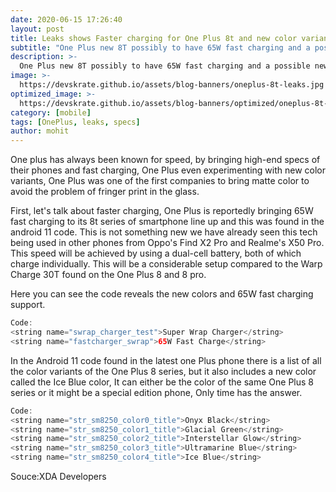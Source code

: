 ```yaml
---
date: 2020-06-15 17:26:40
layout: post
title: Leaks shows Faster charging for One Plus 8t and new color variant of One Plus 8
subtitle: "One Plus new 8T possibly to have 65W fast charging and a possible new color variant to One Plus 8, this is everything you need to know"
description: >-
  One Plus new 8T possibly to have 65W fast charging and a possible new color variant to One Plus 8, this is everything you need to know
image: >-
  https://devskrate.github.io/assets/blog-banners/oneplus-8t-leaks.jpg
optimized_image: >-
  https://devskrate.github.io/assets/blog-banners/optimized/oneplus-8t-leaks.webp
category: [mobile]
tags: [OnePlus, leaks, specs]
author: mohit
---
```


One plus has always been known for speed, by bringing high-end specs of their phones and fast charging, One Plus even experimenting with new color variants, One Plus was one of the first companies to bring matte color to avoid the problem of fringer print in the glass.

First, let's talk about faster charging, One Plus is reportedly bringing 65W fast charging to its 8t series of smartphone line up and this was found in the android 11 code. This is not something new we have already seen this tech being used in other phones from Oppo's Find X2 Pro and Realme's X50 Pro. This speed will be achieved by using a dual-cell battery, both of which charge individually. This will be a considerable setup compared to the Warp Charge 30T found on the One Plus 8 and 8 pro. 

Here you can see the code reveals the new colors and 65W fast charging support.

```java
Code:
<string name="swrap_charger_test">Super Wrap Charger</string>
<string name="fastcharger_swrap">65W Fast Charge</string>
```

In the Android 11 code found in the latest one Plus phone there is a list of all the color variants of the One Plus 8 series, but it also includes a new color called the Ice Blue color, It can either be the color of the same One Plus 8 series or it might be a special edition phone, Only time has the answer.

```java
Code:
<string name="str_sm8250_color0_title">Onyx Black</string>
<string name="str_sm8250_color1_title">Glacial Green</string>
<string name="str_sm8250_color2_title">Interstellar Glow</string>
<string name="str_sm8250_color3_title">Ultramarine Blue</string>
<string name="str_sm8250_color4_title">Ice Blue</string>
```
Souce:XDA Developers



